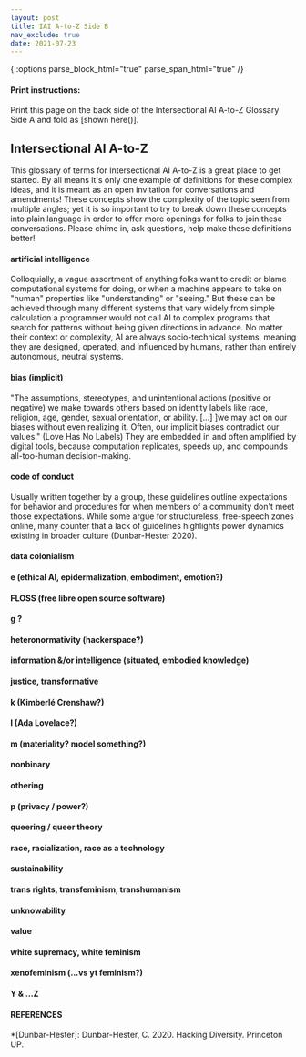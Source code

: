 ```yaml
---
layout: post
title: IAI A-to-Z Side B
nav_exclude: true
date: 2021-07-23
---
```

{::options parse_block_html="true" parse_span_html="true" /}

<!-- make web version a table, printable version a list glossary with two zine pages double sided? will mean having people update the work in 2 places to do so but will allow for words to be defined throughout the site dynamically -->

<!-- [Print Side One]() | [Print Side Two]()
**A** | **adversarial network** (& GANs) | **adversity** 
**B** | **bias (technical)** (w/ variance) | **bias (social)** 
**C** | **confidence interval**| **code of conduct**
**D** | **data cleaning** | **data colonialism** 
E | **explainability** | embodiment / digital epidermalization / emotion / ethical AI (for public good etc)
F | **features** extraction/selection (variables) | **FLOSS**
**H** | **hyperparameter**| heteronormative / **hackerspace**
**I** | **information** (signal/noise, Shannon) | **information** (situated, embodied)
**J** | **Javascript** | **Justice, transformative** 
K | **k-means, KNN** | Kimberlé Crenshaw? / 
L | long short-term memory (LSTM) / **loss function** | Lovelace et al
M | **machine learning** / Markov chain | makerspace / materiality 
N | **neural net** | **nonbinary** 
O | **overfitting & underfitting** | **othering**
P | Python / parameter / pattern recognition | privacy (GDPR?) / power
**Q** | **quantification (quantifier)** | **queer (theory)** 
**R** | **regression vs classification** | **race (as a technology) & racialization** 
S | **supervised vs unsupervised** | **sustainability** / situated / standpoint theory
**T** | **transformer**/transfer learning | **trans* rights (turing test) / transfeminism / transhuman**
U | **uncertainty** | **unknowability** 
V | **value/variable** / variance / vision | **value**??
W | **(bag-of-)words** (w nlp) | **white supremacy / white feminism**
X | x as input? | xenofeminism
Y | y as output? | ?yt ? 
Z | ? | zines (publishing practices)
[Print Side One]() | [Print Side Two]() -->

<div class="no-print">

#### Print instructions:
Print this page on the back side of the Intersectional AI A-to-Z Glossary Side A and fold as [shown here()].

</div>

<main class="zine">
<section class="zine-page page-1" markdown="1">

## Intersectional AI A-to-Z

This glossary of terms for Intersectional AI A-to-Z is a great place to get started. By all means it's only one example of definitions for these complex ideas, and it is meant as an open invitation for conversations and amendments! These concepts show the complexity of the topic seen from multiple angles; yet it is so important to try to break down these concepts into plain language in order to offer more openings for folks to join these conversations. Please chime in, ask questions, help make these definitions better!

</section>

<section class="zine-page page-2" markdown="1">

#### artificial intelligence
Colloquially, a vague assortment of anything folks want to credit or blame computational systems for doing, or when a machine appears to take on "human" properties like "understanding" or "seeing." But these can be achieved through many different systems that vary widely from simple calculation a programmer would not call AI to complex programs that search for patterns without being given directions in advance. No matter their context or complexity, AI are always socio-technical systems, meaning they are designed, operated, and influenced by humans, rather than entirely autonomous, neutral systems. 

#### bias (implicit)
"The assumptions, stereotypes, and unintentional actions (positive or negative) we make towards others based on identity labels like race, religion, age, gender, sexual orientation, or ability. [...] ]we may act on our biases without even realizing it. Often, our implicit biases contradict our values." (Love Has No Labels) They are embedded in and often amplified by digital tools, because computation replicates, speeds up, and compounds all-too-human decision-making. 

#### code of conduct
Usually written together by a group, these guidelines outline expectations for behavior and procedures for when members of a community don't meet those expectations. While some argue for structureless, free-speech zones online, many counter that a lack of guidelines highlights power dynamics existing in broader culture (Dunbar-Hester 2020).

#### data colonialism
>

</section>
<section class="zine-page page-3" markdown="1">

#### e (ethical AI, epidermalization, embodiment, emotion?)
>

#### FLOSS (free libre open source software)
>

#### g ?
>

#### heteronormativity (hackerspace?)
>


</section>
<section class="zine-page page-4" markdown="1">

#### information &/or intelligence (situated, embodied knowledge)
>

#### justice, transformative
>

#### k (Kimberlé Crenshaw?)
>

#### l (Ada Lovelace?)
>

</section>
<section class="zine-page page-5" markdown="1">

#### m (materiality? model something?)
>

#### nonbinary
>

#### othering
>

#### p (privacy / power?)
>

</section>
<section class="zine-page page-6" markdown="1">

#### queering / queer theory
>

#### race, racialization, race as a technology
>

#### sustainability
>

#### trans rights, transfeminism, transhumanism
>

</section>
<section class="zine-page page-7" markdown="1">

#### unknowability
>

#### value
>

#### white supremacy, white feminism
>

#### xenofeminism (...vs yt feminism?)
>

</section>
<section class="zine-page page-8" markdown="1">

#### Y & ...Z
#### REFERENCES

</section>
</main>

*[Dunbar-Hester]: Dunbar-Hester, C. 2020. Hacking Diversity. Princeton UP.